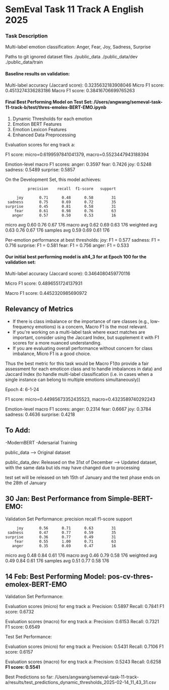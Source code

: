 # SemEval Task 11 Track A English 2025 

### Task Description
Multi-label emotion classification: Anger, Fear, Joy, Sadness, Surprise

Paths to git ignored dataset files
./public_data
./public_data/dev
./public_data/train

#### Baseline results on validation:

Multi-label accuracy (Jaccard score): 0.3235632183908046
Micro F1 score: 0.4513274336283186
Macro F1 score: 0.38416706699765263

#### Final Best Performing Model on Test Set: /Users/angwang/semeval-task-11-track-b/test/thres-emolex-BERT-EMO.ipynb
1. Dynamic Thresholds for each emotion
2. Emotion BERT Features
3. Emotion Lexicon Features
4. Enhanced Data Preprocessing

Evaluation scores for eng track a:

F1 score: micro=0.6199597841041379, macro=0.5523447943188394

Emotion-level macro F1 scores:
anger: 0.3597
fear: 0.7426
joy: 0.5248
sadness: 0.5489
surprise: 0.5857

On the Development Set, this model achieves:

              precision    recall  f1-score   support

         joy       0.71      0.48      0.58        31
     sadness       0.75      0.69      0.72        35
    surprise       0.45      0.81      0.58        31
        fear       0.61      0.98      0.76        63
       anger       0.57      0.50      0.53        16

   micro avg       0.60      0.76      0.67       176
   macro avg       0.62      0.69      0.63       176
weighted avg       0.63      0.76      0.67       176
 samples avg       0.59      0.69      0.61       176

Per-emotion performance at best thresholds:
joy: F1 = 0.577
sadness: F1 = 0.716
surprise: F1 = 0.581
fear: F1 = 0.756
anger: F1 = 0.533

#### Our initial best performing model is alt4_3 for at Epoch 100 for the validation set:

Multi-label accuracy (Jaccard score): 0.3464080459770116

Micro F1 score: 0.4896551724137931

Macro F1 score: 0.4452320985690972

## Relevancy of Metrics

- If there is class imbalance or the importance of rare classes (e.g., low-frequency emotions) is a concern, Macro F1 is the most relevant.
- If you're working on a multi-label task where exact matches are important, consider using the Jaccard Index, but supplement it with F1 scores for a more nuanced understanding.
- If you are evaluating overall performance without concern for class imbalance, Micro F1 is a good choice.

Thus the best metric for this task would be Macro F1(to provide a fair assessment for each emoticon class and to handle imbalances in data) and Jaccard Index (to handle multi-label classification (i.e. in cases when a single instance can belong to multiple emotions simultaneously))

Epoch 4: 6-1-24

F1 score: micro=0.44985673352435523, macro=0.4323589740292243

Emotion-level macro F1 scores:
anger: 0.2314
fear: 0.6667
joy: 0.3784
sadness: 0.4636
surprise: 0.4218

## To Add:
-ModernBERT
-Adersarial Training 

public_data
--> Original dataset

public_data_dev: Released on the 31st of December
--> Updated dataset, with the same data but ids may have changed due to processing

test set will be released on teh 15th of January and the test phase ends on the 28th of January 

## 30 Jan: Best Performance from Simple-BERT-EMO:
Validation Set Performance:
              precision    recall  f1-score   support

         joy       0.56      0.71      0.63        31
     sadness       0.47      0.77      0.59        35
    surprise       0.36      0.77      0.49        31
        fear       0.55      1.00      0.71        63
       anger       0.35      0.69      0.47        16

   micro avg       0.48      0.84      0.61       176
   macro avg       0.46      0.79      0.58       176
weighted avg       0.49      0.84      0.61       176
 samples avg       0.51      0.77      0.58       176

## 14 Feb: Best Performing Model: pos-cv-thres-emolex-BERT-EMO
Validation Set Performance:

Evaluation scores (micro) for eng track a:
Precision: 0.5897
Recall: 0.7841
F1 score: 0.6732

Evaluation scores (macro) for eng track a:
Precision: 0.6153
Recall: 0.7321
F1 score: 0.6549

Test Set Performance:

Evaluation scores (micro) for eng track a:
Precision: 0.5431
Recall: 0.7106
F1 score: 0.6157

Evaluation scores (macro) for eng track a:
Precision: 0.5243
Recall: 0.6258
**F1 score: 0.5541**

Best Predictions so far: 
/Users/angwang/semeval-task-11-track-a/results/test_predictions_dynamic_thresholds_2025-02-14_11_43_31.csv
